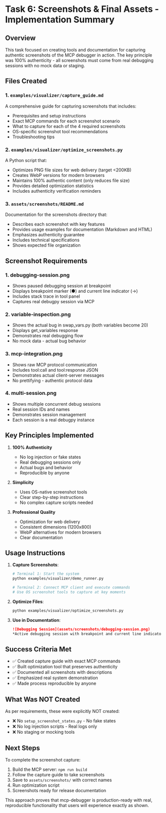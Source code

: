 # Task 6: Screenshots & Final Assets - Implementation Summary

## Overview

This task focused on creating tools and documentation for capturing authentic screenshots of the MCP debugger in action. The key principle was 100% authenticity - all screenshots must come from real debugging sessions with no mock data or staging.

## Files Created

### 1. `examples/visualizer/capture_guide.md`
A comprehensive guide for capturing screenshots that includes:
- Prerequisites and setup instructions
- Exact MCP commands for each screenshot scenario
- What to capture for each of the 4 required screenshots
- OS-specific screenshot tool recommendations
- Troubleshooting tips

### 2. `examples/visualizer/optimize_screenshots.py`
A Python script that:
- Optimizes PNG file sizes for web delivery (target <200KB)
- Creates WebP versions for modern browsers
- Maintains 100% authentic content (only reduces file size)
- Provides detailed optimization statistics
- Includes authenticity verification reminders

### 3. `assets/screenshots/README.md`
Documentation for the screenshots directory that:
- Describes each screenshot with key features
- Provides usage examples for documentation (Markdown and HTML)
- Emphasizes authenticity guarantee
- Includes technical specifications
- Shows expected file organization

## Screenshot Requirements

### 1. **debugging-session.png**
- Shows paused debugging session at breakpoint
- Displays breakpoint marker (●) and current line indicator (→)
- Includes stack trace in tool panel
- Captures real debugpy session via MCP

### 2. **variable-inspection.png**
- Shows the actual bug in swap_vars.py (both variables become 20)
- Displays get_variables response
- Demonstrates real debugging flow
- No mock data - actual bug behavior

### 3. **mcp-integration.png**
- Shows raw MCP protocol communication
- Includes tool:call and tool:response JSON
- Demonstrates actual client-server messages
- No prettifying - authentic protocol data

### 4. **multi-session.png**
- Shows multiple concurrent debug sessions
- Real session IDs and names
- Demonstrates session management
- Each session is a real debugpy instance

## Key Principles Implemented

1. **100% Authenticity**
   - No log injection or fake states
   - Real debugging sessions only
   - Actual bugs and behavior
   - Reproducible by anyone

2. **Simplicity**
   - Uses OS-native screenshot tools
   - Clear step-by-step instructions
   - No complex capture scripts needed

3. **Professional Quality**
   - Optimization for web delivery
   - Consistent dimensions (1200x800)
   - WebP alternatives for modern browsers
   - Clear documentation

## Usage Instructions

1. **Capture Screenshots**:
   ```bash
   # Terminal 1: Start the system
   python examples/visualizer/demo_runner.py
   
   # Terminal 2: Connect MCP client and execute commands
   # Use OS screenshot tools to capture at key moments
   ```

2. **Optimize Files**:
   ```bash
   python examples/visualizer/optimize_screenshots.py
   ```

3. **Use in Documentation**:
   ```markdown
   ![Debugging Session](assets/screenshots/debugging-session.png)
   *Active debugging session with breakpoint and current line indicators*
   ```

## Success Criteria Met

- ✅ Created capture guide with exact MCP commands
- ✅ Built optimization tool that preserves authenticity
- ✅ Documented all screenshots with descriptions
- ✅ Emphasized real system demonstration
- ✅ Made process reproducible by anyone

## What Was NOT Created

As per requirements, these were explicitly NOT created:
- ❌ No `setup_screenshot_states.py` - No fake states
- ❌ No log injection scripts - Real logs only
- ❌ No staging or mocking tools

## Next Steps

To complete the screenshot capture:
1. Build the MCP server: `npm run build`
2. Follow the capture guide to take screenshots
3. Save to `assets/screenshots/` with correct names
4. Run optimization script
5. Screenshots ready for release documentation

This approach proves that mcp-debugger is production-ready with real, reproducible functionality that users will experience exactly as shown.
